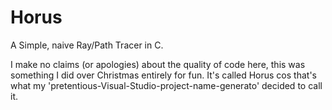 # Horus
A Simple, naive Ray/Path Tracer in C.

I make no claims (or apologies) about the quality of code here, this was something I did over Christmas entirely for fun.
It's called Horus cos that's what my 'pretentious-Visual-Studio-project-name-generato' decided to call it.
